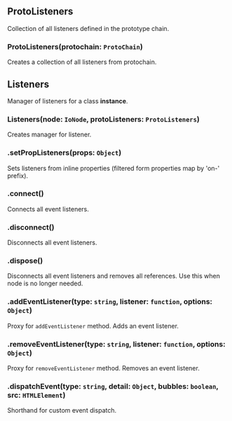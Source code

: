 ## ProtoListeners

Collection of all listeners defined in the prototype chain.

### ProtoListeners(protochain: `ProtoChain`)

Creates a collection of all listeners from protochain.

## Listeners

Manager of listeners for a class **instance**.

### Listeners(node: `IoNode`, protoListeners: `ProtoListeners`)

Creates manager for listener.

### .setPropListeners(props: `Object`)

Sets listeners from inline properties (filtered form properties map by 'on-' prefix).

### .connect()

Connects all event listeners.

### .disconnect()

Disconnects all event listeners.

### .dispose()

Disconnects all event listeners and removes all references.
Use this when node is no longer needed.

### .addEventListener(type: `string`, listener: `function`, options: `Object`)

Proxy for `addEventListener` method.
Adds an event listener.

### .removeEventListener(type: `string`, listener: `function`, options: `Object`)

Proxy for `removeEventListener` method.
Removes an event listener.

### .dispatchEvent(type: `string`, detail: `Object`, bubbles: `boolean`, src: `HTMLElement`)

Shorthand for custom event dispatch.

